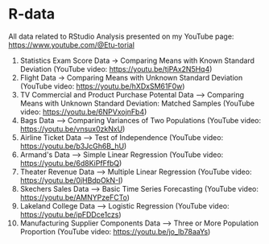 # R-data
All data related to RStudio Analysis presented on my YouTube page: https://www.youtube.com/@Etu-torial 

1) Statistics Exam Score Data -> Comparing Means with Known Standard Deviation (YouTube video: https://youtu.be/tjPAx2N5Hq4)
2) Flight Data -> Comparing Means with Unknown Standard Deviation (YouTube video: https://youtu.be/hXDxSM61F0w)
3) TV Commercial and Product Purchase Potental Data --> Comparing Means with Unknown Standard Deviation: Matched Samples (YouTube video: https://youtu.be/6NPVxojnFb4)
4) Bags Data --> Comparing Variances of Two Populations (YouTube video: https://youtu.be/vnsux0zkNxU)
5) Airline Ticket Data --> Test of Independence (YouTube video: https://youtu.be/b3JcGh6B_hU)
6) Armand's Data --> Simple Linear Regression (YouTube video: https://youtu.be/6d8KiPfFfbQ)
7) Theater Revenue Data --> Multiple Linear Regression (YouTube video: https://youtu.be/0jHBdpOkN-I)
8) Skechers Sales Data --> Basic Time Series Forecasting (YouTube video: https://youtu.be/AMNYPzeFCTo)
9) Lakeland College Data --> Logistic Regression (YouTube video: https://youtu.be/ipFDDce1czs)
10) Manufacturing Supplier Components Data --> Three or More Population Proportion (YouTube video: https://youtu.be/jo_lb78aaYs) 
